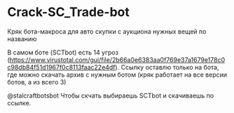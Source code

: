 # Crack-SC_Trade-bot
Кряк бота-макроса для авто скупки с аукциона нужных вещей по названию

В самом боте (SCTbot) есть 14 угроз (https://www.virustotal.com/gui/file/2b66a0e6383aa0f769e37a1679e178c0c98db84f51d1967f0c8113faac22e4df). Ссылку оставлю только на бота, где можно скачать архив с нужным ботом (кряк работает на все версии ботов, а из всего 3)

@stalcraftbotsbot
Чтобы скчать выбираешь SCTbot и скачиваешь по ссылке.

